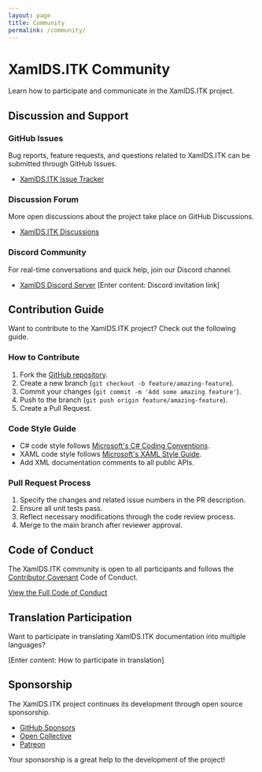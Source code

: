 ```yaml
---
layout: page
title: Community
permalink: /community/
---
```


# XamlDS.ITK Community

Learn how to participate and communicate in the XamlDS.ITK project.

## Discussion and Support

### GitHub Issues

Bug reports, feature requests, and questions related to XamlDS.ITK can be submitted through GitHub Issues.

- [XamlDS.ITK Issue Tracker](https://github.com/shin-jaeseon/XamlDS.ITK/issues)

### Discussion Forum

More open discussions about the project take place on GitHub Discussions.

- [XamlDS.ITK Discussions](https://github.com/shin-jaeseon/XamlDS.ITK/discussions)

### Discord Community

For real-time conversations and quick help, join our Discord channel.

- [XamlDS Discord Server](#) [Enter content: Discord invitation link]

## Contribution Guide

Want to contribute to the XamlDS.ITK project? Check out the following guide.

### How to Contribute

1. Fork the [GitHub repository](https://github.com/shin-jaeseon/XamlDS.ITK).
2. Create a new branch (`git checkout -b feature/amazing-feature`).
3. Commit your changes (`git commit -m 'Add some amazing feature'`).
4. Push to the branch (`git push origin feature/amazing-feature`).
5. Create a Pull Request.

### Code Style Guide

- C# code style follows [Microsoft's C# Coding Conventions](https://docs.microsoft.com/en-us/dotnet/csharp/fundamentals/coding-style/coding-conventions).
- XAML code style follows [Microsoft's XAML Style Guide](https://docs.microsoft.com/en-us/dotnet/desktop/wpf/advanced/xaml-guidelines).
- Add XML documentation comments to all public APIs.

### Pull Request Process

1. Specify the changes and related issue numbers in the PR description.
2. Ensure all unit tests pass.
3. Reflect necessary modifications through the code review process.
4. Merge to the main branch after reviewer approval.

## Code of Conduct

The XamlDS.ITK community is open to all participants and follows the [Contributor Covenant](https://www.contributor-covenant.org/version/2/0/code_of_conduct/) Code of Conduct.

[View the Full Code of Conduct](https://github.com/shin-jaeseon/XamlDS.ITK/blob/main/CODE_OF_CONDUCT.md)

## Translation Participation

Want to participate in translating XamlDS.ITK documentation into multiple languages?

[Enter content: How to participate in translation]

## Sponsorship

The XamlDS.ITK project continues its development through open source sponsorship.

- [GitHub Sponsors](#)
- [Open Collective](#)
- [Patreon](#)

Your sponsorship is a great help to the development of the project!
